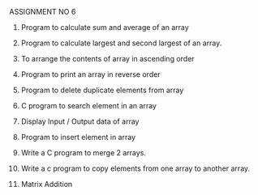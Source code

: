 ASSIGNMENT NO 6

1. Program to calculate sum and average of an array

2. Program to calculate largest and second largest of an array.

3. To arrange the contents of array in ascending order

4. Program to print an array in reverse order

5. Program to delete duplicate elements from array

6. C program to search element in an array

7. Display Input / Output data of array

8. Program to insert element in array

9. Write a C program to merge 2 arrays.

10. Write a c program to copy elements from one array to another array.

11. Matrix Addition
